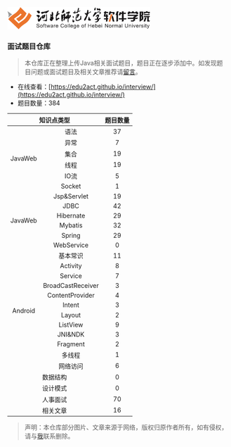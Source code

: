 <img src="./images/logo.png" height="50" />

### 面试题目仓库

> 本仓库正在整理上传Java相关面试题目，题目正在逐步添加中。如发现题目问题或面试题目及相关文章推荐请[留言](https://github.com/edu2act/interview/issues)。

- 在线查看：[https://edu2act.github.io/interview/](https://edu2act.github.io/interview/)
- 题目数量：384

<table> 
  <thead> 
    <tr> 
      <th colspan="2" style="text-align:center">知识点类型</th> 
      <th style="text-align:center">题目数量</th> 
    </tr> 
  </thead> 
  <tbody>
    <tr> 
      <td rowspan="6" style="text-align:center">JavaWeb</td>
      <td style="text-align:center">语法</td> 
      <td style="text-align:center">37</td> 
    </tr> 
    <tr> 
      <td style="text-align:center">异常</td> 
      <td style="text-align:center">7</td> 
    </tr> 
    <tr> 
      <td style="text-align:center">集合</td> 
      <td style="text-align:center">19</td> 
    </tr> 
    <tr> 
      <td style="text-align:center">线程</td> 
      <td style="text-align:center">19</td> 
    </tr> 
    <tr> 
      <td style="text-align:center">IO流</td> 
      <td style="text-align:center">5</td> 
    </tr> 
    <tr> 
      <td style="text-align:center">Socket</td> 
      <td style="text-align:center">1</td> 
    </tr> 
    <tr> 
      <td rowspan="6" style="text-align:center">JavaWeb</td>
      <td style="text-align:center">Jsp&amp;Servlet</td> 
      <td style="text-align:center">19</td> 
    </tr> 
    <tr> 
      <td style="text-align:center">JDBC</td> 
      <td style="text-align:center">42</td> 
    </tr> 
    <tr> 
      <td style="text-align:center">Hibernate</td> 
      <td style="text-align:center">29</td> 
    </tr> 
    <tr> 
      <td style="text-align:center">Mybatis</td> 
      <td style="text-align:center">32</td> 
    </tr> 
    <tr> 
      <td style="text-align:center">Spring</td> 
      <td style="text-align:center">29</td> 
    </tr> 
    <tr> 
      <td style="text-align:center">WebService</td> 
      <td style="text-align:center">0</td> 
    </tr> 
    <tr> 
      <td rowspan="12" style="text-align:center">Android</td>
      <td style="text-align:center">基本常识</td> 
      <td style="text-align:center">11</td> 
    </tr> 
    <tr> 
      <td style="text-align:center">Activity</td> 
      <td style="text-align:center">8</td> 
    </tr> 
    <tr> 
      <td style="text-align:center">Service</td> 
      <td style="text-align:center">7</td> 
    </tr> 
    <tr> 
      <td style="text-align:center">BroadCastReceiver</td> 
      <td style="text-align:center">3</td> 
    </tr> 
    <tr> 
      <td style="text-align:center">ContentProvider</td> 
      <td style="text-align:center">4</td> 
    </tr> 
    <tr> 
      <td style="text-align:center">Intent</td> 
      <td style="text-align:center">3</td> 
    </tr> 
    <tr> 
      <td style="text-align:center">Layout</td> 
      <td style="text-align:center">2</td> 
    </tr> 
    <tr> 
      <td style="text-align:center">ListView</td> 
      <td style="text-align:center">9</td> 
    </tr> 
    <tr> 
      <td style="text-align:center">JNI&amp;NDK</td> 
      <td style="text-align:center">3</td> 
    </tr> 
    <tr> 
      <td style="text-align:center">Fragment</td> 
      <td style="text-align:center">2</td> 
    </tr> 
    <tr> 
      <td style="text-align:center">多线程</td> 
      <td style="text-align:center">1</td> 
    </tr> 
    <tr> 
      <td style="text-align:center">网络访问</td> 
      <td style="text-align:center">6</td> 
    </tr> 
    <tr> 
     <td colspan="2" style="text-align:center">数据结构</td> 
      <td style="text-align:center">0</td> 
    </tr> 
    <tr> 
      <td colspan="2" style="text-align:center">设计模式</td> 
      <td style="text-align:center">0</td> 
    </tr> 
    <tr> 
      <td colspan="2" style="text-align:center">人事面试</td> 
      <td style="text-align:center">70</td> 
    </tr> 
    <tr> 
      <td colspan="2" style="text-align:center">相关文章</td> 
      <td style="text-align:center">16</td> 
    </tr> 
  </tbody> 
</table>



> 声明：本仓库部分图片、文章来源于网络，版权归原作者所有，如有侵权，请与[我](https://github.com/eetze)联系删除。